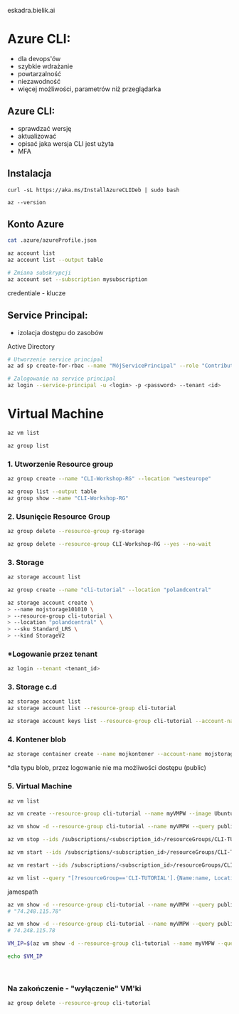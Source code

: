 eskadra.bielik.ai

# Azure CLI:
- dla devops'ów
- szybkie wdrażanie
- powtarzalność
- niezawodność
- więcej możliwości, parametrów niż przeglądarka

## Azure CLI:
- sprawdzać wersję 
- aktualizować
- opisać jaka wersja CLI jest użyta
- MFA 

## Instalacja
```
curl -sL https://aka.ms/InstallAzureCLIDeb | sudo bash

az --version
```

## Konto Azure
```bash
cat .azure/azureProfile.json

az account list
az account list --output table

# Zmiana subskrypcji
az account set --subscription mysubscription
```

credentiale - klucze

## Service Principal:
- izolacja dostępu do zasobów

Active Directory

```bash
# Utworzenie service principal
az ad sp create-for-rbac --name "MójServicePrincipal" --role "Contributor" --scopes "/subsiptions/<subscription_id>"

# Zalogowanie na service principal
az login --service-principal -u <login> -p <password> --tenant <id>
```

# Virtual Machine

```bash
az vm list

az group list
```

### 1. Utworzenie Resource group

```bash
az group create --name "CLI-Workshop-RG" --location "westeurope"

az group list --output table
az group show --name "CLI-Workshop-RG"
```

### 2. Usunięcie Resource Group

```bash
az group delete --resource-group rg-storage

az group delete --resource-group CLI-Workshop-RG --yes --no-wait
```

### 3. Storage

```bash
az storage account list

az group create --name "cli-tutorial" --location "polandcentral"

az storage account create \
> --name mojstorage101010 \
> --resource-group cli-tutorial \
> --location "polandcentral" \
> --sku Standard_LRS \
> --kind StorageV2
```

### *Logowanie przez tenant
```bash
az login --tenant <tenant_id>
```

### 3. Storage c.d

```bash
az storage account list
az storage account list --resource-group cli-tutorial

az storage account keys list --resource-group cli-tutorial --account-name mojstorage101010 --output table
```

### 4. Kontener blob

```bash
az storage container create --name mojkontener --account-name mojstorage101010 --public-access blob --auth-mode login
```
*dla typu blob, przez logowanie nie ma możliwości dostępu (public)

### 5. Virtual Machine

```bash
az vm list

az vm create --resource-group cli-tutorial --name myVMPW --image Ubuntu2404 --size Standard_B1s --admin-username azureuser --generate-ssh-keys --no-wait

az vm show -d --resource-group cli-tutorial --name myVMPW --query publicIps
```

```bash
az vm stop --ids /subscriptions/<subscription_id>/resourceGroups/CLI-TUTORIAL/providers/Microsoft.Compute/virtualMachines/myVMPW

az vm start --ids /subscriptions/<subscription_id>/resourceGroups/CLI-TUTORIAL/providers/Microsoft.Compute/virtualMachines/myVMPW

az vm restart --ids /subscriptions/<subscription_id>/resourceGroups/CLI-TUTORIAL/providers/Microsoft.Compute/virtualMachines/myVMPW
```

```bash
az vm list --query "[?resourceGroup=='CLI-TUTORIAL'].{Name:name, Location:location, Size:hardwareProfile.vmsize}" --output table
```

jamespath

```bash
az vm show -d --resource-group cli-tutorial --name myVMPW --query publicIps
# "74.248.115.78"

az vm show -d --resource-group cli-tutorial --name myVMPW --query publicIps --output tsv
# 74.248.115.78

VM_IP=$(az vm show -d --resource-group cli-tutorial --name myVMPW --query publicIps --output tsv)

echo $VM_IP
```

&nbsp;

### Na zakończenie - "wyłączenie" VM'ki

```bash
az group delete --resource-group cli-tutorial
```